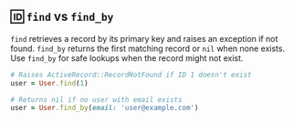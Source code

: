 ## 🆔 `find` vs `find_by`

`find` retrieves a record by its primary key and raises an exception if not found. `find_by` returns the first matching record or `nil` when none exists. Use `find_by` for safe lookups when the record might not exist.

```ruby
# Raises ActiveRecord::RecordNotFound if ID 1 doesn't exist
user = User.find(1)

# Returns nil if no user with email exists
user = User.find_by(email: 'user@example.com')
```